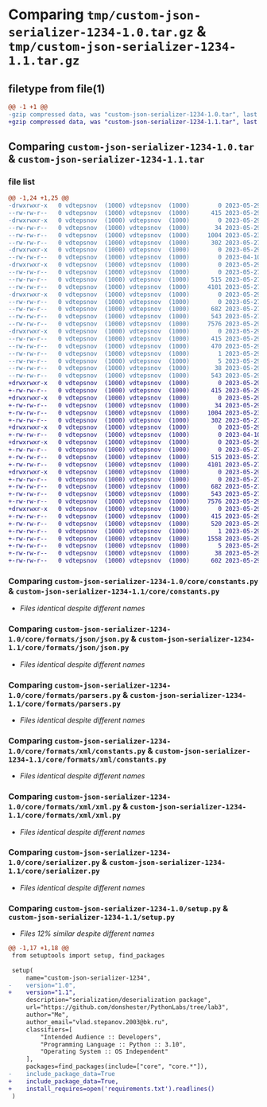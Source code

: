 # Comparing `tmp/custom-json-serializer-1234-1.0.tar.gz` & `tmp/custom-json-serializer-1234-1.1.tar.gz`

## filetype from file(1)

```diff
@@ -1 +1 @@
-gzip compressed data, was "custom-json-serializer-1234-1.0.tar", last modified: Mon May 29 13:41:23 2023, max compression
+gzip compressed data, was "custom-json-serializer-1234-1.1.tar", last modified: Mon May 29 14:01:34 2023, max compression
```

## Comparing `custom-json-serializer-1234-1.0.tar` & `custom-json-serializer-1234-1.1.tar`

### file list

```diff
@@ -1,24 +1,25 @@
-drwxrwxr-x   0 vdtepsnov  (1000) vdtepsnov  (1000)        0 2023-05-29 13:41:23.470533 custom-json-serializer-1234-1.0/
--rw-rw-r--   0 vdtepsnov  (1000) vdtepsnov  (1000)      415 2023-05-29 13:41:23.470533 custom-json-serializer-1234-1.0/PKG-INFO
-drwxrwxr-x   0 vdtepsnov  (1000) vdtepsnov  (1000)        0 2023-05-29 13:41:23.466534 custom-json-serializer-1234-1.0/core/
--rw-rw-r--   0 vdtepsnov  (1000) vdtepsnov  (1000)       34 2023-05-29 13:37:10.000000 custom-json-serializer-1234-1.0/core/__init__.py
--rw-rw-r--   0 vdtepsnov  (1000) vdtepsnov  (1000)     1004 2023-05-23 20:56:03.000000 custom-json-serializer-1234-1.0/core/constants.py
--rw-rw-r--   0 vdtepsnov  (1000) vdtepsnov  (1000)      302 2023-05-27 12:00:33.000000 custom-json-serializer-1234-1.0/core/factory.py
-drwxrwxr-x   0 vdtepsnov  (1000) vdtepsnov  (1000)        0 2023-05-29 13:41:23.466534 custom-json-serializer-1234-1.0/core/formats/
--rw-rw-r--   0 vdtepsnov  (1000) vdtepsnov  (1000)        0 2023-04-10 21:22:27.000000 custom-json-serializer-1234-1.0/core/formats/__init__.py
-drwxrwxr-x   0 vdtepsnov  (1000) vdtepsnov  (1000)        0 2023-05-29 13:41:23.466534 custom-json-serializer-1234-1.0/core/formats/json/
--rw-rw-r--   0 vdtepsnov  (1000) vdtepsnov  (1000)        0 2023-05-27 11:57:10.000000 custom-json-serializer-1234-1.0/core/formats/json/__init__.py
--rw-rw-r--   0 vdtepsnov  (1000) vdtepsnov  (1000)      515 2023-05-27 11:57:29.000000 custom-json-serializer-1234-1.0/core/formats/json/json.py
--rw-rw-r--   0 vdtepsnov  (1000) vdtepsnov  (1000)     4101 2023-05-27 12:02:36.000000 custom-json-serializer-1234-1.0/core/formats/parsers.py
-drwxrwxr-x   0 vdtepsnov  (1000) vdtepsnov  (1000)        0 2023-05-29 13:41:23.466534 custom-json-serializer-1234-1.0/core/formats/xml/
--rw-rw-r--   0 vdtepsnov  (1000) vdtepsnov  (1000)        0 2023-05-27 11:55:53.000000 custom-json-serializer-1234-1.0/core/formats/xml/__init__.py
--rw-rw-r--   0 vdtepsnov  (1000) vdtepsnov  (1000)      682 2023-05-27 11:56:34.000000 custom-json-serializer-1234-1.0/core/formats/xml/constants.py
--rw-rw-r--   0 vdtepsnov  (1000) vdtepsnov  (1000)      543 2023-05-27 12:02:44.000000 custom-json-serializer-1234-1.0/core/formats/xml/xml.py
--rw-rw-r--   0 vdtepsnov  (1000) vdtepsnov  (1000)     7576 2023-05-29 11:01:17.000000 custom-json-serializer-1234-1.0/core/serializer.py
-drwxrwxr-x   0 vdtepsnov  (1000) vdtepsnov  (1000)        0 2023-05-29 13:41:23.470533 custom-json-serializer-1234-1.0/custom_json_serializer_1234.egg-info/
--rw-rw-r--   0 vdtepsnov  (1000) vdtepsnov  (1000)      415 2023-05-29 13:41:23.000000 custom-json-serializer-1234-1.0/custom_json_serializer_1234.egg-info/PKG-INFO
--rw-rw-r--   0 vdtepsnov  (1000) vdtepsnov  (1000)      470 2023-05-29 13:41:23.000000 custom-json-serializer-1234-1.0/custom_json_serializer_1234.egg-info/SOURCES.txt
--rw-rw-r--   0 vdtepsnov  (1000) vdtepsnov  (1000)        1 2023-05-29 13:41:23.000000 custom-json-serializer-1234-1.0/custom_json_serializer_1234.egg-info/dependency_links.txt
--rw-rw-r--   0 vdtepsnov  (1000) vdtepsnov  (1000)        5 2023-05-29 13:41:23.000000 custom-json-serializer-1234-1.0/custom_json_serializer_1234.egg-info/top_level.txt
--rw-rw-r--   0 vdtepsnov  (1000) vdtepsnov  (1000)       38 2023-05-29 13:41:23.470533 custom-json-serializer-1234-1.0/setup.cfg
--rw-rw-r--   0 vdtepsnov  (1000) vdtepsnov  (1000)      543 2023-05-29 13:41:19.000000 custom-json-serializer-1234-1.0/setup.py
+drwxrwxr-x   0 vdtepsnov  (1000) vdtepsnov  (1000)        0 2023-05-29 14:01:34.790051 custom-json-serializer-1234-1.1/
+-rw-rw-r--   0 vdtepsnov  (1000) vdtepsnov  (1000)      415 2023-05-29 14:01:34.790051 custom-json-serializer-1234-1.1/PKG-INFO
+drwxrwxr-x   0 vdtepsnov  (1000) vdtepsnov  (1000)        0 2023-05-29 14:01:34.790051 custom-json-serializer-1234-1.1/core/
+-rw-rw-r--   0 vdtepsnov  (1000) vdtepsnov  (1000)       34 2023-05-29 13:37:10.000000 custom-json-serializer-1234-1.1/core/__init__.py
+-rw-rw-r--   0 vdtepsnov  (1000) vdtepsnov  (1000)     1004 2023-05-23 20:56:03.000000 custom-json-serializer-1234-1.1/core/constants.py
+-rw-rw-r--   0 vdtepsnov  (1000) vdtepsnov  (1000)      302 2023-05-27 12:00:33.000000 custom-json-serializer-1234-1.1/core/factory.py
+drwxrwxr-x   0 vdtepsnov  (1000) vdtepsnov  (1000)        0 2023-05-29 14:01:34.790051 custom-json-serializer-1234-1.1/core/formats/
+-rw-rw-r--   0 vdtepsnov  (1000) vdtepsnov  (1000)        0 2023-04-10 21:22:27.000000 custom-json-serializer-1234-1.1/core/formats/__init__.py
+drwxrwxr-x   0 vdtepsnov  (1000) vdtepsnov  (1000)        0 2023-05-29 14:01:34.790051 custom-json-serializer-1234-1.1/core/formats/json/
+-rw-rw-r--   0 vdtepsnov  (1000) vdtepsnov  (1000)        0 2023-05-27 11:57:10.000000 custom-json-serializer-1234-1.1/core/formats/json/__init__.py
+-rw-rw-r--   0 vdtepsnov  (1000) vdtepsnov  (1000)      515 2023-05-27 11:57:29.000000 custom-json-serializer-1234-1.1/core/formats/json/json.py
+-rw-rw-r--   0 vdtepsnov  (1000) vdtepsnov  (1000)     4101 2023-05-27 12:02:36.000000 custom-json-serializer-1234-1.1/core/formats/parsers.py
+drwxrwxr-x   0 vdtepsnov  (1000) vdtepsnov  (1000)        0 2023-05-29 14:01:34.790051 custom-json-serializer-1234-1.1/core/formats/xml/
+-rw-rw-r--   0 vdtepsnov  (1000) vdtepsnov  (1000)        0 2023-05-27 11:55:53.000000 custom-json-serializer-1234-1.1/core/formats/xml/__init__.py
+-rw-rw-r--   0 vdtepsnov  (1000) vdtepsnov  (1000)      682 2023-05-27 11:56:34.000000 custom-json-serializer-1234-1.1/core/formats/xml/constants.py
+-rw-rw-r--   0 vdtepsnov  (1000) vdtepsnov  (1000)      543 2023-05-27 12:02:44.000000 custom-json-serializer-1234-1.1/core/formats/xml/xml.py
+-rw-rw-r--   0 vdtepsnov  (1000) vdtepsnov  (1000)     7576 2023-05-29 11:01:17.000000 custom-json-serializer-1234-1.1/core/serializer.py
+drwxrwxr-x   0 vdtepsnov  (1000) vdtepsnov  (1000)        0 2023-05-29 14:01:34.790051 custom-json-serializer-1234-1.1/custom_json_serializer_1234.egg-info/
+-rw-rw-r--   0 vdtepsnov  (1000) vdtepsnov  (1000)      415 2023-05-29 14:01:34.000000 custom-json-serializer-1234-1.1/custom_json_serializer_1234.egg-info/PKG-INFO
+-rw-rw-r--   0 vdtepsnov  (1000) vdtepsnov  (1000)      520 2023-05-29 14:01:34.000000 custom-json-serializer-1234-1.1/custom_json_serializer_1234.egg-info/SOURCES.txt
+-rw-rw-r--   0 vdtepsnov  (1000) vdtepsnov  (1000)        1 2023-05-29 14:01:34.000000 custom-json-serializer-1234-1.1/custom_json_serializer_1234.egg-info/dependency_links.txt
+-rw-rw-r--   0 vdtepsnov  (1000) vdtepsnov  (1000)     1558 2023-05-29 14:01:34.000000 custom-json-serializer-1234-1.1/custom_json_serializer_1234.egg-info/requires.txt
+-rw-rw-r--   0 vdtepsnov  (1000) vdtepsnov  (1000)        5 2023-05-29 14:01:34.000000 custom-json-serializer-1234-1.1/custom_json_serializer_1234.egg-info/top_level.txt
+-rw-rw-r--   0 vdtepsnov  (1000) vdtepsnov  (1000)       38 2023-05-29 14:01:34.790051 custom-json-serializer-1234-1.1/setup.cfg
+-rw-rw-r--   0 vdtepsnov  (1000) vdtepsnov  (1000)      602 2023-05-29 14:00:47.000000 custom-json-serializer-1234-1.1/setup.py
```

### Comparing `custom-json-serializer-1234-1.0/core/constants.py` & `custom-json-serializer-1234-1.1/core/constants.py`

 * *Files identical despite different names*

### Comparing `custom-json-serializer-1234-1.0/core/formats/json/json.py` & `custom-json-serializer-1234-1.1/core/formats/json/json.py`

 * *Files identical despite different names*

### Comparing `custom-json-serializer-1234-1.0/core/formats/parsers.py` & `custom-json-serializer-1234-1.1/core/formats/parsers.py`

 * *Files identical despite different names*

### Comparing `custom-json-serializer-1234-1.0/core/formats/xml/constants.py` & `custom-json-serializer-1234-1.1/core/formats/xml/constants.py`

 * *Files identical despite different names*

### Comparing `custom-json-serializer-1234-1.0/core/formats/xml/xml.py` & `custom-json-serializer-1234-1.1/core/formats/xml/xml.py`

 * *Files identical despite different names*

### Comparing `custom-json-serializer-1234-1.0/core/serializer.py` & `custom-json-serializer-1234-1.1/core/serializer.py`

 * *Files identical despite different names*

### Comparing `custom-json-serializer-1234-1.0/setup.py` & `custom-json-serializer-1234-1.1/setup.py`

 * *Files 12% similar despite different names*

```diff
@@ -1,17 +1,18 @@
 from setuptools import setup, find_packages
 
 setup(
     name="custom-json-serializer-1234",
-    version="1.0",
+    version="1.1",
     description="serialization/deserialization package",
     url="https://github.com/donshester/PythonLabs/tree/lab3",
     author="Me",
     author_email="vlad.stepanov.2003@bk.ru",
     classifiers=[
         "Intended Audience :: Developers",
         "Programming Language :: Python :: 3.10",
         "Operating System :: OS Independent"
     ],
     packages=find_packages(include=["core", "core.*"]),
-    include_package_data=True
+    include_package_data=True,
+    install_requires=open('requirements.txt').readlines()
 )
```

